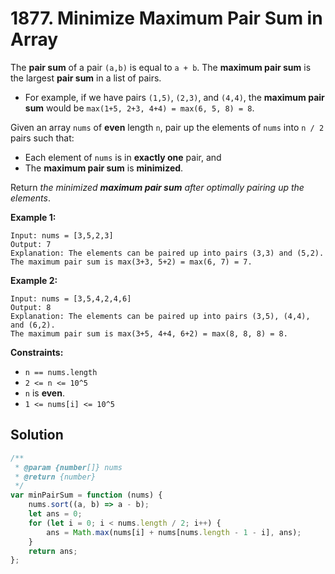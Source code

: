 # 1877. Minimize Maximum Pair Sum in Array

The **pair sum** of a pair `(a,b)` is equal to `a + b`. The **maximum pair sum** is the largest **pair sum** in a list of pairs.

-   For example, if we have pairs `(1,5)`, `(2,3)`, and `(4,4)`, the **maximum pair sum** would be `max(1+5, 2+3, 4+4) = max(6, 5, 8) = 8`.

Given an array `nums` of **even** length `n`, pair up the elements of `nums` into `n / 2` pairs such that:

-   Each element of `nums` is in **exactly one** pair, and
-   The **maximum pair sum** is **minimized**.

Return _the minimized **maximum pair sum** after optimally pairing up the elements_.

**Example 1:**

```
Input: nums = [3,5,2,3]
Output: 7
Explanation: The elements can be paired up into pairs (3,3) and (5,2).
The maximum pair sum is max(3+3, 5+2) = max(6, 7) = 7.
```

**Example 2:**

```
Input: nums = [3,5,4,2,4,6]
Output: 8
Explanation: The elements can be paired up into pairs (3,5), (4,4), and (6,2).
The maximum pair sum is max(3+5, 4+4, 6+2) = max(8, 8, 8) = 8.
```

**Constraints:**

-   `n == nums.length`
-   `2 <= n <= 10^5`
-   `n` is **even**.
-   `1 <= nums[i] <= 10^5`

## Solution

```javascript
/**
 * @param {number[]} nums
 * @return {number}
 */
var minPairSum = function (nums) {
    nums.sort((a, b) => a - b);
    let ans = 0;
    for (let i = 0; i < nums.length / 2; i++) {
        ans = Math.max(nums[i] + nums[nums.length - 1 - i], ans);
    }
    return ans;
};
```
